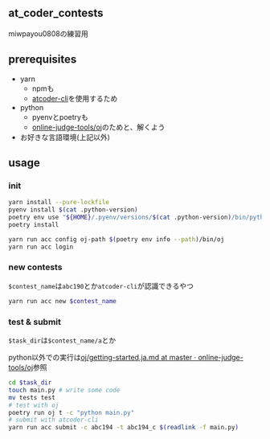 ## at_coder_contests

miwpayou0808の練習用

## prerequisites

* yarn
    * npmも
    * [atcoder-cli](https://github.com/Tatamo/atcoder-cli)を使用するため
* python
    * pyenvとpoetryも
    * [online-judge-tools/oj](https://github.com/online-judge-tools/oj)のためと、解くよう
* お好きな言語環境(上記以外)

## usage

### init

```sh
yarn install --pure-lockfile
pyenv install $(cat .python-version)
poetry env use "${HOME}/.pyenv/versions/$(cat .python-version)/bin/python"
poetry install

yarn run acc config oj-path $(poetry env info --path)/bin/oj
yarn run acc login
```

### new contests

`$contest_name`は`abc190`とか`atcoder-cli`が認識できるやつ

```sh
yarn run acc new $contest_name
```

### test & submit

`$task_dir`は`$contest_name/a`とか

python以外での実行は[oj/getting-started.ja.md at master · online-judge-tools/oj](https://github.com/online-judge-tools/oj/blob/master/docs/getting-started.ja.md)参照

```sh
cd $task_dir
touch main.py # write some code
mv tests test
# test with oj
poetry run oj t -c "python main.py"
# submit with atcoder-cli
yarn run acc submit -c abc194 -t abc194_c $(readlink -f main.py)
```

